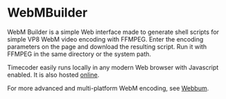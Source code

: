 # WebMBuilder

WebM Builder is a simple Web interface made to generate shell scripts for simple VP8 WebM video encoding with FFMPEG.
Enter the encoding parameters on the page and download the resulting script. Run it with FFMPEG in the same directory
or the system path.

Timecoder easily runs locally in any modern Web browser with Javascript enabled. It is also hosted [online](http://cyprienne.me/webmbuilder/).

For more advanced and multi-platform WebM encoding, see [Webbum](https://github.com/rzumer/Webbum).

